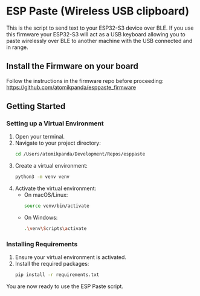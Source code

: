 # ESP Paste (Wireless USB clipboard)

This is the script to send text to your ESP32-S3 device over BLE. 
If you use this firmware your ESP32-S3 will act as a USB keyboard allowing you to paste wirelessly over BLE to another machine with the USB connected and in range.

## Install the Firmware on your board
Follow the instructions in the firmware repo before proceeding:
https://github.com/atomikpanda/esppaste_firmware

## Getting Started

### Setting up a Virtual Environment

1. Open your terminal.
2. Navigate to your project directory:
    ```sh
    cd /Users/atomikpanda/Development/Repos/esppaste
    ```
3. Create a virtual environment:
    ```sh
    python3 -m venv venv
    ```
4. Activate the virtual environment:
    - On macOS/Linux:
        ```sh
        source venv/bin/activate
        ```
    - On Windows:
        ```sh
        .\venv\Scripts\activate
        ```

### Installing Requirements

1. Ensure your virtual environment is activated.
2. Install the required packages:
    ```sh
    pip install -r requirements.txt
    ```

You are now ready to use the ESP Paste script.